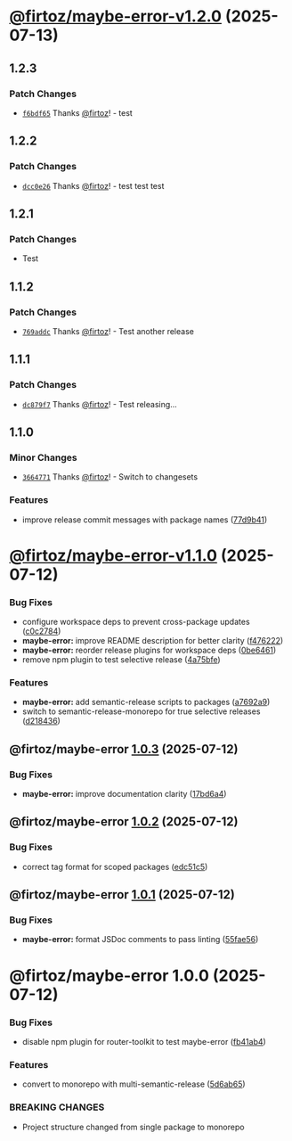 # [@firtoz/maybe-error-v1.2.0](https://github.com/firtoz/router-toolkit/compare/@firtoz/maybe-error@1.1.0...@firtoz/maybe-error@1.2.0) (2025-07-13)

## 1.2.3

### Patch Changes

- [`f6bdf65`](https://github.com/firtoz/router-toolkit/commit/f6bdf657bd025c16423ae942f178046da13e58d7) Thanks [@firtoz](https://github.com/firtoz)! - test

## 1.2.2

### Patch Changes

- [`dcc0e26`](https://github.com/firtoz/router-toolkit/commit/dcc0e2646033f22cfec05bcde729e5442d6fc0db) Thanks [@firtoz](https://github.com/firtoz)! - test test test

## 1.2.1

### Patch Changes

- Test

## 1.1.2

### Patch Changes

- [`769addc`](https://github.com/firtoz/router-toolkit/commit/769addce56ab984e966dba80e94c59e7f306b553) Thanks [@firtoz](https://github.com/firtoz)! - Test another release

## 1.1.1

### Patch Changes

- [`dc879f7`](https://github.com/firtoz/router-toolkit/commit/dc879f7d730824bff984788b751b33d5708aa131) Thanks [@firtoz](https://github.com/firtoz)! - Test releasing...

## 1.1.0

### Minor Changes

- [`3664771`](https://github.com/firtoz/router-toolkit/commit/36647714d20cb3519b5f51c018ed63ee6991beb9) Thanks [@firtoz](https://github.com/firtoz)! - Switch to changesets

### Features

- improve release commit messages with package names ([77d9b41](https://github.com/firtoz/router-toolkit/commit/77d9b41e06da17f0ac53ec295a83c324bed4cefe))

# [@firtoz/maybe-error-v1.1.0](https://github.com/firtoz/router-toolkit/compare/@firtoz/maybe-error@1.0.3...@firtoz/maybe-error@1.1.0) (2025-07-12)

### Bug Fixes

- configure workspace deps to prevent cross-package updates ([c0c2784](https://github.com/firtoz/router-toolkit/commit/c0c2784fd13f0d225d386dffc0ca666c4cf27da6))
- **maybe-error:** improve README description for better clarity ([f476222](https://github.com/firtoz/router-toolkit/commit/f476222e3ef8b636df4751ea190cc1ebc89df66e))
- **maybe-error:** reorder release plugins for workspace deps ([0be6461](https://github.com/firtoz/router-toolkit/commit/0be64612955279f9dc015a2ac81260727a3eedb0))
- remove npm plugin to test selective release ([4a75bfe](https://github.com/firtoz/router-toolkit/commit/4a75bfe81ab7e7a4e7674ecc20aa98cb7a1ce7f9))

### Features

- **maybe-error:** add semantic-release scripts to packages ([a7692a9](https://github.com/firtoz/router-toolkit/commit/a7692a957ce59789d97c823e574971569d3a7be0))
- switch to semantic-release-monorepo for true selective releases ([d218436](https://github.com/firtoz/router-toolkit/commit/d218436c31e9ab87135d962316a69b0683893ed7))

## @firtoz/maybe-error [1.0.3](https://github.com/firtoz/router-toolkit/compare/@firtoz/maybe-error@1.0.2...@firtoz/maybe-error@1.0.3) (2025-07-12)

### Bug Fixes

- **maybe-error:** improve documentation clarity ([17bd6a4](https://github.com/firtoz/router-toolkit/commit/17bd6a490ce920fbb1a5d779c9ea3fd0d3a2ce9b))

## @firtoz/maybe-error [1.0.2](https://github.com/firtoz/router-toolkit/compare/@firtoz/maybe-error@1.0.1...@firtoz/maybe-error@1.0.2) (2025-07-12)

### Bug Fixes

- correct tag format for scoped packages ([edc51c5](https://github.com/firtoz/router-toolkit/commit/edc51c596128eb7bc3470e743e2600bdca24dfb4))

## @firtoz/maybe-error [1.0.1](https://github.com/firtoz/router-toolkit/compare/@firtoz/maybe-error@1.0.0...@firtoz/maybe-error@1.0.1) (2025-07-12)

### Bug Fixes

- **maybe-error:** format JSDoc comments to pass linting ([55fae56](https://github.com/firtoz/router-toolkit/commit/55fae56773b889f71497040b6d613b83abdf0338))

# @firtoz/maybe-error 1.0.0 (2025-07-12)

### Bug Fixes

- disable npm plugin for router-toolkit to test maybe-error ([fb41ab4](https://github.com/firtoz/router-toolkit/commit/fb41ab47bcb6935a5640e66386fa771e18b2daea))

### Features

- convert to monorepo with multi-semantic-release ([5d6ab65](https://github.com/firtoz/router-toolkit/commit/5d6ab652a458c4fd8d5a61a9fbb28598ff4a59d5))

### BREAKING CHANGES

- Project structure changed from single package to monorepo
